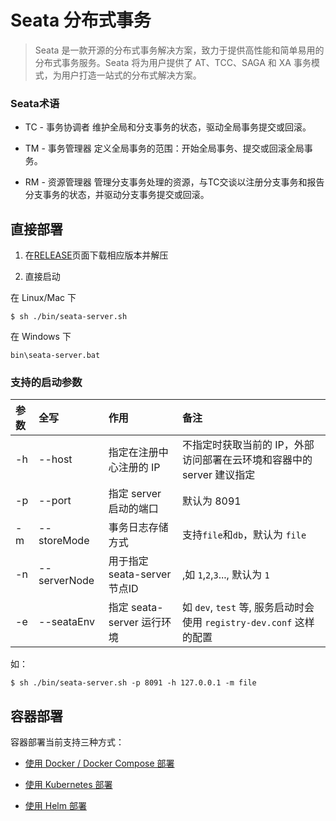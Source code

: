 # Seata 分布式事务

> Seata 是一款开源的分布式事务解决方案，致力于提供高性能和简单易用的分布式事务服务。Seata 将为用户提供了 AT、TCC、SAGA 和 XA 事务模式，为用户打造一站式的分布式解决方案。

###  Seata术语

* TC - 事务协调者
  维护全局和分支事务的状态，驱动全局事务提交或回滚。

* TM - 事务管理器
  定义全局事务的范围：开始全局事务、提交或回滚全局事务。

* RM - 资源管理器
  管理分支事务处理的资源，与TC交谈以注册分支事务和报告分支事务的状态，并驱动分支事务提交或回滚。
  
<section class="content-section"><div class="sidemenu"><div class="sidemenu-toggle">
  
<h2>直接部署</h2>
<ol>
<li>
<p>在<a href="https://github.com/seata/seata/releases">RELEASE</a>页面下载相应版本并解压</p>
</li>
<li>
<p>直接启动</p>
</li>
</ol>
<p>在 Linux/Mac 下</p>
<pre><code class="language-bash">$ sh ./bin/seata-server.sh
</code></pre>
<p>在 Windows 下</p>
<pre><code class="language-cmd">bin\seata-server.bat
</code></pre>
<h3>支持的启动参数</h3>
<table>
<thead>
<tr>
<th style="text-align:left">参数</th>
<th style="text-align:left">全写</th>
<th style="text-align:left">作用</th>
<th style="text-align:left">备注</th>
</tr>
</thead>
<tbody>
<tr>
<td style="text-align:left">-h</td>
<td style="text-align:left">--host</td>
<td style="text-align:left">指定在注册中心注册的 IP</td>
<td style="text-align:left">不指定时获取当前的 IP，外部访问部署在云环境和容器中的 server 建议指定</td>
</tr>
<tr>
<td style="text-align:left">-p</td>
<td style="text-align:left">--port</td>
<td style="text-align:left">指定 server 启动的端口</td>
<td style="text-align:left">默认为 8091</td>
</tr>
<tr>
<td style="text-align:left">-m</td>
<td style="text-align:left">--storeMode</td>
<td style="text-align:left">事务日志存储方式</td>
<td style="text-align:left">支持<code>file</code>和<code>db</code>，默认为 <code>file</code></td>
</tr>
<tr>
<td style="text-align:left">-n</td>
<td style="text-align:left">--serverNode</td>
<td style="text-align:left">用于指定seata-server节点ID</td>
<td style="text-align:left">,如 <code>1</code>,<code>2</code>,<code>3</code>..., 默认为 <code>1</code></td>
</tr>
<tr>
<td style="text-align:left">-e</td>
<td style="text-align:left">--seataEnv</td>
<td style="text-align:left">指定 seata-server 运行环境</td>
<td style="text-align:left">如 <code>dev</code>, <code>test</code> 等, 服务启动时会使用 <code>registry-dev.conf</code> 这样的配置</td>
</tr>
</tbody>
</table>
<p>如：</p>
<pre><code class="language-bash">$ sh ./bin/seata-server.sh -p 8091 -h 127.0.0.1 -m file
</code></pre>
<h2>容器部署</h2>
<p>容器部署当前支持三种方式：</p>
<ul>
<li>
<p><a href="/zh-cn/docs/ops/deploy-by-docker.html">使用 Docker / Docker Compose 部署 </a></p>
</li>
<li>
<p><a href="/zh-cn/docs/ops/deploy-by-kubernetes.html">使用 Kubernetes 部署 </a></p>
</li>
<li>
<p><a href="/zh-cn/docs/ops/deploy-by-helm.html">使用 Helm 部署</a></p>
</li>
</ul>
</div></section>
